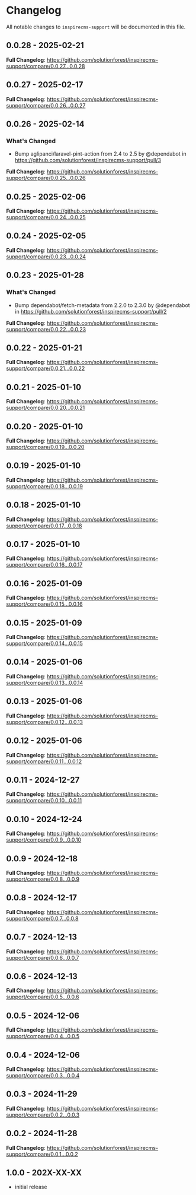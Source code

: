 # Changelog

All notable changes to `inspirecms-support` will be documented in this file.

## 0.0.28 - 2025-02-21

**Full Changelog**: https://github.com/solutionforest/inspirecms-support/compare/0.0.27...0.0.28

## 0.0.27 - 2025-02-17

**Full Changelog**: https://github.com/solutionforest/inspirecms-support/compare/0.0.26...0.0.27

## 0.0.26 - 2025-02-14

### What's Changed

* Bump aglipanci/laravel-pint-action from 2.4 to 2.5 by @dependabot in https://github.com/solutionforest/inspirecms-support/pull/3

**Full Changelog**: https://github.com/solutionforest/inspirecms-support/compare/0.0.25...0.0.26

## 0.0.25 - 2025-02-06

**Full Changelog**: https://github.com/solutionforest/inspirecms-support/compare/0.0.24...0.0.25

## 0.0.24 - 2025-02-05

**Full Changelog**: https://github.com/solutionforest/inspirecms-support/compare/0.0.23...0.0.24

## 0.0.23 - 2025-01-28

### What's Changed

* Bump dependabot/fetch-metadata from 2.2.0 to 2.3.0 by @dependabot in https://github.com/solutionforest/inspirecms-support/pull/2

**Full Changelog**: https://github.com/solutionforest/inspirecms-support/compare/0.0.22...0.0.23

## 0.0.22 - 2025-01-21

**Full Changelog**: https://github.com/solutionforest/inspirecms-support/compare/0.0.21...0.0.22

## 0.0.21 - 2025-01-10

**Full Changelog**: https://github.com/solutionforest/inspirecms-support/compare/0.0.20...0.0.21

## 0.0.20 - 2025-01-10

**Full Changelog**: https://github.com/solutionforest/inspirecms-support/compare/0.0.19...0.0.20

## 0.0.19 - 2025-01-10

**Full Changelog**: https://github.com/solutionforest/inspirecms-support/compare/0.0.18...0.0.19

## 0.0.18 - 2025-01-10

**Full Changelog**: https://github.com/solutionforest/inspirecms-support/compare/0.0.17...0.0.18

## 0.0.17 - 2025-01-10

**Full Changelog**: https://github.com/solutionforest/inspirecms-support/compare/0.0.16...0.0.17

## 0.0.16 - 2025-01-09

**Full Changelog**: https://github.com/solutionforest/inspirecms-support/compare/0.0.15...0.0.16

## 0.0.15 - 2025-01-09

**Full Changelog**: https://github.com/solutionforest/inspirecms-support/compare/0.0.14...0.0.15

## 0.0.14 - 2025-01-06

**Full Changelog**: https://github.com/solutionforest/inspirecms-support/compare/0.0.13...0.0.14

## 0.0.13 - 2025-01-06

**Full Changelog**: https://github.com/solutionforest/inspirecms-support/compare/0.0.12...0.0.13

## 0.0.12 - 2025-01-06

**Full Changelog**: https://github.com/solutionforest/inspirecms-support/compare/0.0.11...0.0.12

## 0.0.11 - 2024-12-27

**Full Changelog**: https://github.com/solutionforest/inspirecms-support/compare/0.0.10...0.0.11

## 0.0.10 - 2024-12-24

**Full Changelog**: https://github.com/solutionforest/inspirecms-support/compare/0.0.9...0.0.10

## 0.0.9 - 2024-12-18

**Full Changelog**: https://github.com/solutionforest/inspirecms-support/compare/0.0.8...0.0.9

## 0.0.8 - 2024-12-17

**Full Changelog**: https://github.com/solutionforest/inspirecms-support/compare/0.0.7...0.0.8

## 0.0.7 - 2024-12-13

**Full Changelog**: https://github.com/solutionforest/inspirecms-support/compare/0.0.6...0.0.7

## 0.0.6 - 2024-12-13

**Full Changelog**: https://github.com/solutionforest/inspirecms-support/compare/0.0.5...0.0.6

## 0.0.5 - 2024-12-06

**Full Changelog**: https://github.com/solutionforest/inspirecms-support/compare/0.0.4...0.0.5

## 0.0.4 - 2024-12-06

**Full Changelog**: https://github.com/solutionforest/inspirecms-support/compare/0.0.3...0.0.4

## 0.0.3 - 2024-11-29

**Full Changelog**: https://github.com/solutionforest/inspirecms-support/compare/0.0.2...0.0.3

## 0.0.2 - 2024-11-28

**Full Changelog**: https://github.com/solutionforest/inspirecms-support/compare/0.0.1...0.0.2

## 1.0.0 - 202X-XX-XX

- initial release
